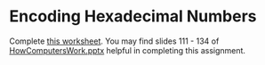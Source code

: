 # Encoding Hexadecimal Numbers
Complete [this worksheet](https://docs.google.com/document/d/10BkpM4DSvlAJbo6DeJLa3G0CoulCPL08LcRdkdmSIRM/edit). You may find slides 111 - 134 of [HowComputersWork.pptx](https://drive.google.com/file/d/0Bz2ZkT6qWPYTYTZ2bjJ0Undqclk/view?usp=sharing) helpful in completing this assignment.
